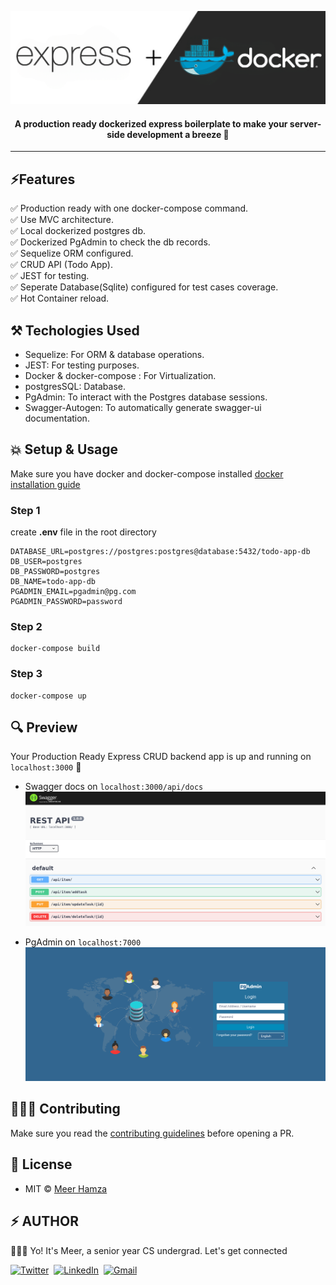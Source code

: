 ![banner](./assets/banner.png)

<h4 align="center">
A production ready dockerized express boilerplate to make your server-side development a breeze 🚀
</h3>

<hr>

## ⚡Features

✅ Production ready with one docker-compose command. \
✅ Use MVC architecture. \
✅ Local dockerized postgres db.\
✅ Dockerized PgAdmin to check the db records.\
✅ Sequelize ORM configured.\
✅ CRUD API (Todo App).\
✅ JEST for testing. \
✅ Seperate Database(Sqlite) configured for test cases coverage.\
✅ Hot Container reload.

## ⚒️ Techologies Used

- Sequelize: For ORM & database operations.
- JEST: For testing purposes.
- Docker & docker-compose : For Virtualization.
- postgresSQL: Database.
- PgAdmin: To interact with the Postgres database sessions.
- Swagger-Autogen: To automatically generate swagger-ui documentation.

## 💥 Setup & Usage
Make sure you have docker and docker-compose installed [docker installation guide](https://docs.docker.com/compose/install/)
### Step 1
create **.env** file in the root directory

```
DATABASE_URL=postgres://postgres:postgres@database:5432/todo-app-db
DB_USER=postgres
DB_PASSWORD=postgres
DB_NAME=todo-app-db
PGADMIN_EMAIL=pgadmin@pg.com
PGADMIN_PASSWORD=password
```

### Step 2

```
docker-compose build
```

### Step 3

```
docker-compose up
```

## 🔍 Preview

Your Production Ready Express CRUD backend app is up and running on `localhost:3000` 🎉 

- Swagger docs on `localhost:3000/api/docs`
![swagger-ui](./assets/swagger.png)

- PgAdmin on `localhost:7000`
![pg-admin](./assets/pgadmin.png)

## 👨🏻‍💻 Contributing

Make sure you read the [contributing guidelines](https://github.com/meerhamzadev/express-boilerplate/blob/main/contributing.md) before opening a PR.

## 🔑 License
- MIT © [Meer Hamza](https://github.com/meerhamzadev)

## ⚡ AUTHOR

🙋🏻‍♂️ Yo! It's Meer, a senior year CS undergrad. Let's get connected

<a href="https://twitter.com/meerhamzadev"><img src="https://img.shields.io/badge/Twitter-1DA1F2?style=for-the-badge&logo=twitter&logoColor=white" alt="Twitter" /></a>&nbsp;
<a href="https://linkedin.com/in/meerhamzadev/"><img src="https://img.shields.io/badge/linkedin-%230077B5.svg?&style=for-the-badge&logo=linkedin&logoColor=white" alt="LinkedIn" /></a>&nbsp;
<a href="mailto:hamzababar37@gmail.com?subject=From%20GitHub&body=Hi,%20there.%20Found%20you%20from%20GitHub."><img src="https://img.shields.io/badge/gmail-%23D14836.svg?&style=for-the-badge&logo=gmail&logoColor=white" alt="Gmail"/></a>&nbsp;
